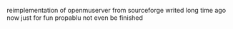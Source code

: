 reimplementation of openmuserver from sourceforge writed long time ago now just for fun propablu not even be finished